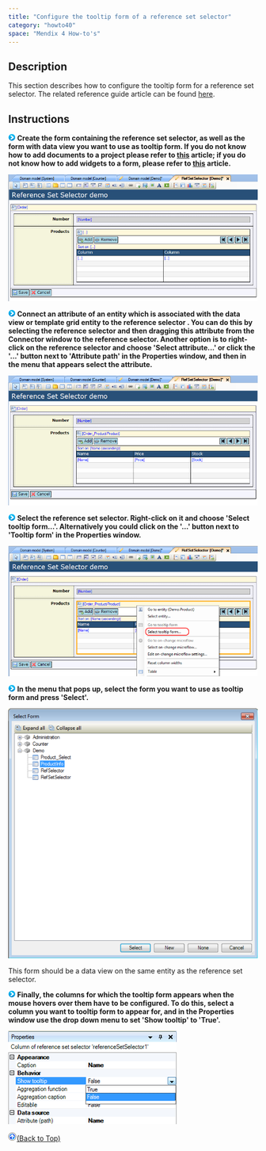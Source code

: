 ```yaml
---
title: "Configure the tooltip form of a reference set selector"
category: "howto40"
space: "Mendix 4 How-to's"
---
```

## Description

This section describes how to configure the tooltip form for a reference set selector. The related reference guide article can be found [here](https://world.mendix.com/pages/releaseview.action?pageId=9699400).

## Instructions

![](attachments/819203/917932.png) **Create the form containing the reference set selector, as well as the form with data view you want to use as tooltip form. If you do not know how to add documents to a project please refer to [this](https://world.mendix.com/display/howto25/Add+documents+to+a+module) article; if you do not know how to add widgets to a form, please refer to [this](https://world.mendix.com/display/howto25/Add+a+widget+to+a+form) article.**

![](attachments/2621471/2752686.png)

![](attachments/819203/917932.png) **Connect an attribute of an entity which is associated with the data view or template grid entity to the reference selector . You can do this by selecting the reference selector and then dragging this attribute from the Connector window to the reference selector. Another option is to right-click on the reference selector and choose 'Select attribute...' or click the '...' button next to 'Attribute path' in the Properties window, and then in the menu that appears select the attribute.**

![](attachments/2621471/2752687.png)

![](attachments/819203/917932.png) **Select the reference set selector. Right-click on it and choose 'Select tooltip form...'. Alternatively you could click on the '...' button next to 'Tooltip form' in the Properties window.**

![](attachments/2621471/2752688.png)

![](attachments/819203/917932.png) **In the menu that pops up, select the form you want to use as tooltip form and press 'Select'.**

![](attachments/2621471/2752693.png)

This form should be a data view on the same entity as the reference set selector.

![](attachments/819203/917932.png) **Finally, the columns for which the tooltip form appears when the mouse hovers over them have to be configured. To do this, select a column you want to tooltip form to appear for, and in the Properties window use the drop down menu to set 'Show tooltip' to 'True'.**

![](attachments/2621471/2752692.png)

[![](attachments/819203/917564.png)](configure-the-tooltip-form-of-a-reference-set-selector)[(Back to Top)](configure-the-tooltip-form-of-a-reference-set-selector)